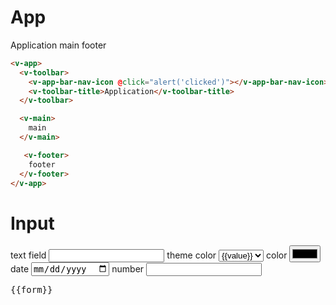 # App

<v-preview v-scope="{}">
<v-app>
  <v-toolbar>
    <v-app-bar-nav-icon @click="alert('clicked')"></v-app-bar-nav-icon>
    <v-toolbar-title>Application</v-toolbar-title>
  </v-toolbar>

  <v-main>
    main
  </v-main>

   <v-footer>
    footer
  </v-footer>
</v-app>
</v-preview>

```html
<v-app>
  <v-toolbar>
    <v-app-bar-nav-icon @click="alert('clicked')"></v-app-bar-nav-icon>
    <v-toolbar-title>Application</v-toolbar-title>
  </v-toolbar>

  <v-main>
    main
  </v-main>

   <v-footer>
    footer
  </v-footer>
</v-app>
```

# Input
<style>
v-field input { z-index: 1;}
v-field v-overlay {
  opacity: 0;
}
v-field:has(input:focus) v-overlay {
  opacity: 1;
}
</style>

<v-preview v-scope="{form:{text: ''}}">
  <v-field>
    <label>text field</label>
    <input type=text v-model=form.text>
  </v-field>
  <v-field>
    <label>theme color</label>
    <select v-model="form.theme">
      <option v-for="value in ['primary', 'secondary', 'accent', 'success', 'info', 'warning', 'error']" :value=value>{{value}}</option>
    </select>
  </v-field>
  <v-field>
    <label>color</label>
    <input type=color v-model=form.color>
  </v-field>
  <v-field>
    <label>date</label>
    <input type=date v-model=form.date>
  </v-field>
      <v-field>
    <label>number</label>
    <input type= number v-model=form.number>
  </v-field>
  <pre>{{form}}</pre>
</v-preview>
